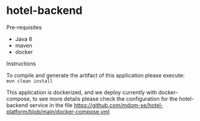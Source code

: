 # hotel-backend

Pre-requisites

- Java 8
- maven
- docker

Instructions

To compile and generate the artifact of this application please execute:  
`mvn clean install`

This application is dockerized, and we deploy currently with docker-compose, to see more details please check the configuration for the hotel-backend service in the file https://github.com/mdom-se/hotel-platform/blob/main/docker-compose.yml
